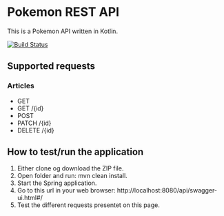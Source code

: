# Pokemon REST API

This is a Pokemon API written in Kotlin.

<!--- Travis CI build status banner -->
[![Build Status](https://travis-ci.org/synend16/pokemon.svg?branch=master)](https://travis-ci.org/synend16/pokemon)

## Supported requests ##

### Articles ###
 - GET
 - GET /{id}
 - POST
 - PATCH /{id}
 - DELETE /{id}


## How to test/run the application ##
1. Either clone og download the ZIP file.
2. Open folder and run: mvn clean install.
3. Start the Spring application.
4. Go to this url in your web browser: http://localhost:8080/api/swagger-ui.html#/
5. Test the different requests presentet on this page.
